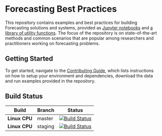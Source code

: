 # Forecasting Best Practices 

This repository contains examples and best practices for building Forecasting solutions and systems, provided as [Jupyter notebooks](examples) and [a library of utility functions](forecasting_lib). The focus of the repository is on state-of-the-art methods and common scenarios that are popular among researchers and practitioners working on forecasting problems.

## Getting Started

To get started, navigate to the [Contributing Guide](./CONTRIBUTING.md), which lists instructions on how to setup your environment and dependencies, download the data and run examples provided in the repository.

## Build Status
| Build | Branch | Status |
| --- | --- | --- |
| **Linux CPU** | master | [![Build Status](https://dev.azure.com/best-practices/forecasting/_apis/build/status/cpu_unit_tests_linux?branchName=master)](https://dev.azure.com/best-practices/forecasting/_build/latest?definitionId=128&branchName=master) |
| **Linux CPU** | staging | [![Build Status](https://dev.azure.com/best-practices/forecasting/_apis/build/status/cpu_unit_tests_linux?branchName=staging)](https://dev.azure.com/best-practices/forecasting/_build/latest?definitionId=128&branchName=staging) |
